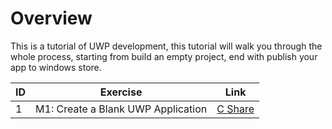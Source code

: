 # Overview

This is a tutorial of UWP development, this tutorial will walk you through the whole process, starting from build an empty project, end with publish your app to windows store.




ID|Exercise|Link
--|------|---
1|M1: Create a Blank UWP Application| [C Share](https://github.com/7788wangzi/Intro-to-UWP-development/blob/master/M1%20-%20Create%20a%20UWP%20App.md)
